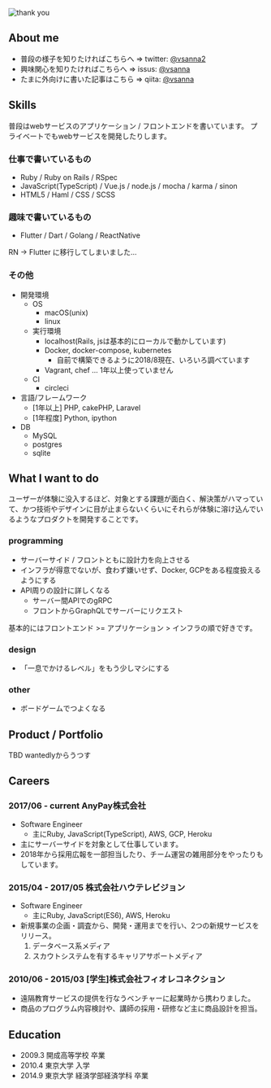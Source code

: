 ![thank you](https://i.imgur.com/UKRrZMi.gif)


## About me
- 普段の様子を知りたければこちらへ => twitter: [@vsanna2](https://twitter.com/vsanna2)
- 興味関心を知りたければこちらへ => issus: [@vsanna](https://issus.me/vsanna)
- たまに外向けに書いた記事はこちら => qiita: [@vsanna](https://qiita.com/vsanna)

## Skills
普段はwebサービスのアプリケーション / フロントエンドを書いています。
プライベートでもwebサービスを開発したりします。

### 仕事で書いているもの
- Ruby / Ruby on Rails / RSpec
- JavaScript(TypeScript) / Vue.js / node.js / mocha / karma / sinon
- HTML5 / Haml / CSS / SCSS


### 趣味で書いているもの
- Flutter / Dart / Golang / ReactNative

RN -> Flutter に移行してしまいました...

### その他
- 開発環境
    - OS
        - macOS(unix)
        - linux
    - 実行環境
        - localhost(Rails, jsは基本的にローカルで動かしています)
        - Docker, docker-compose, kubernetes
            - 自前で構築できるように2018/8現在、いろいろ調べています
        - Vagrant, chef ... 1年以上使っていません
    - CI
        - circleci
- 言語/フレームワーク
    - [1年以上] PHP, cakePHP, Laravel
    - [1年程度] Python, ipython
- DB
    - MySQL
    - postgres
    - sqlite


## What I want to do

ユーザーが体験に没入するほど、対象とする課題が面白く、解決策がハマっていて、かつ技術やデザインに目が止まらないくらいにそれらが体験に溶け込んでいるようなプロダクトを開発することです。

### programming
- サーバーサイド / フロントともに設計力を向上させる
- インフラが得意でないが、食わず嫌いせず、Docker, GCPをある程度扱えるようにする
- API周りの設計に詳しくなる
    - サーバー間APIでのgRPC
    - フロントからGraphQLでサーバーにリクエスト

基本的にはフロントエンド >= アプリケーション > インフラの順で好きです。

### design
- 「一息でかけるレベル」をもう少しマシにする

### other
- ボードゲームでつよくなる



## Product / Portfolio
TBD wantedlyからうつす



## Careers

### 2017/06 - current AnyPay株式会社
- Software Engineer
    - 主にRuby, JavaScript(TypeScript), AWS, GCP, Heroku
- 主にサーバーサイドを対象として仕事しています。
- 2018年から採用広報を一部担当したり、チーム運営の雑用部分をやったりもしています。

### 2015/04 - 2017/05 株式会社ハウテレビジョン
- Software Engineer
    - 主にRuby, JavaScript(ES6), AWS, Heroku
- 新規事業の企画・調査から、開発・運用までを行い、2つの新規サービスをリリース。
    1. データベース系メディア
    2. スカウトシステムを有するキャリアサポートメディア
    
### 2010/06 - 2015/03 [学生]株式会社フィオレコネクション
- 遠隔教育サービスの提供を行なうベンチャーに起業時から携わりました。
- 商品のプログラム内容検討や、講師の採用・研修など主に商品設計を担当。


## Education
- 2009.3 開成高等学校 卒業
- 2010.4 東京大学 入学
- 2014.9 東京大学 経済学部経済学科 卒業
